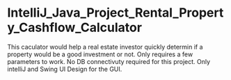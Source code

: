 # IntelliJ_Java_Project_Rental_Property_Cashflow_Calculator
This caculator would help a real estate investor quickly determin if a property would be a good investment or not. Only requires a few parameters to work.
No DB connectivuty required for this project. Only intelliJ and Swing UI Design for the GUI. 
